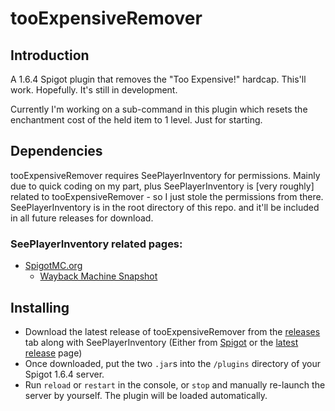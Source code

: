 # tooExpensiveRemover
## Introduction
A 1.6.4 Spigot plugin that removes the "Too Expensive!" hardcap. This'll work. Hopefully. It's still in development.
 
Currently I'm working on a sub-command in this plugin which resets the enchantment cost of the held item to 1 level. Just for starting.
 
## Dependencies
tooExpensiveRemover requires SeePlayerInventory for permissions. Mainly due to quick coding on my part, plus SeePlayerInventory is [very roughly] related to tooExpensiveRemover - so I just stole the permissions from there. SeePlayerInventory is in the root directory of this repo. and it'll be included in all future releases for download.
 
### SeePlayerInventory related pages:
* [SpigotMC.org](https://www.spigotmc.org/resources/seeplayerinventory.11913/)
    * [Wayback Machine Snapshot](http://web.archive.org/web/20190128163728/https://www.spigotmc.org/resources/seeplayerinventory.11913/)

## Installing
* Download the latest release of tooExpensiveRemover from the [releases](https://github.com/Toydotgame/tooExpensiveRemover/releases) tab along with SeePlayerInventory (Either from [Spigot](https://www.spigotmc.org/resources/seeplayerinventory.11913/download?version=43331) or the [latest release](https://github.com/Toydotgame/tooExpensiveRemover/releases) page)
* Once downloaded, put the two `.jar`s into the `/plugins` directory of your Spigot 1.6.4 server.
* Run `reload` or `restart` in the console, or `stop` and manually re-launch the server by yourself. The plugin will be loaded automatically.
